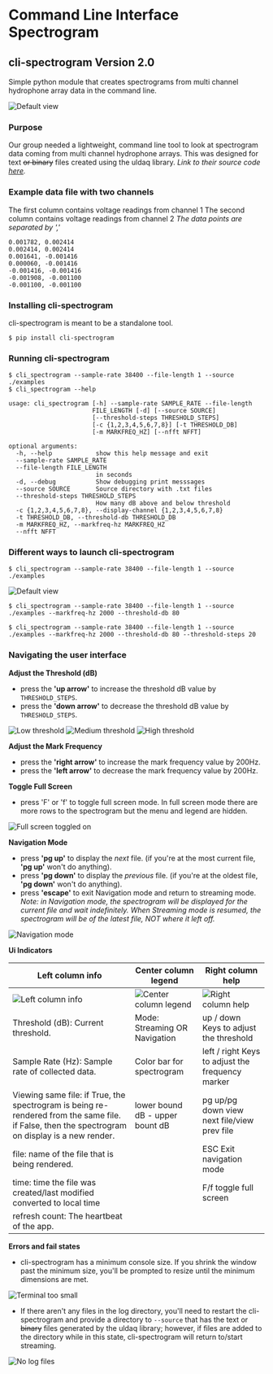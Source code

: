 # Command Line Interface Spectrogram
## cli-spectrogram Version 2.0
Simple python module that creates spectrograms from multi channel hydrophone array data in the command line.

![](https://raw.githubusercontent.com/caileighf/cli-spectrogram/dev/images/version_2_clean.png.png "Default view")

### Purpose
Our group needed a lightweight, command line tool to look at spectrogram data coming from multi channel hydrophone arrays. 
This was designed for text ~~or binary~~ files created using the uldaq library. _Link to their source code [here](https://github.com/mccdaq/uldaq)._ 

### Example data file with two channels
The first column contains voltage readings from channel 1
The second column contains voltage readings from channel 2
_The data points are separated by ','_

```
0.001782, 0.002414
0.002414, 0.002414
0.001641, -0.001416
0.000060, -0.001416
-0.001416, -0.001416
-0.001908, -0.001100
-0.001100, -0.001100
```

### Installing cli-spectrogram
cli-spectrogram is meant to be a standalone tool.
```
$ pip install cli-spectrogram 
```

### Running cli-spectrogram
```
$ cli_spectrogram --sample-rate 38400 --file-length 1 --source ./examples
$ cli_spectrogram --help

usage: cli_spectrogram [-h] --sample-rate SAMPLE_RATE --file-length
                       FILE_LENGTH [-d] [--source SOURCE]
                       [--threshold-steps THRESHOLD_STEPS]
                       [-c {1,2,3,4,5,6,7,8}] [-t THRESHOLD_DB]
                       [-m MARKFREQ_HZ] [--nfft NFFT]

optional arguments:
  -h, --help            show this help message and exit
  --sample-rate SAMPLE_RATE
  --file-length FILE_LENGTH
                        in seconds
  -d, --debug           Show debugging print messsages
  --source SOURCE       Source directory with .txt files
  --threshold-steps THRESHOLD_STEPS
                        How many dB above and below threshold
  -c {1,2,3,4,5,6,7,8}, --display-channel {1,2,3,4,5,6,7,8}
  -t THRESHOLD_DB, --threshold-db THRESHOLD_DB
  -m MARKFREQ_HZ, --markfreq-hz MARKFREQ_HZ
  --nfft NFFT
```

### Different ways to launch cli-spectrogram
`$ cli_spectrogram --sample-rate 38400 --file-length 1 --source ./examples `

![](https://raw.githubusercontent.com/caileighf/cli-spectrogram/master/images/version_2_cmd_1.png "Default view")

`$ cli_spectrogram --sample-rate 38400 --file-length 1 --source ./examples --markfreq-hz 2000 --threshold-db 80`

`$ cli_spectrogram --sample-rate 38400 --file-length 1 --source ./examples --markfreq-hz 2000 --threshold-db 80 --threshold-steps 20 `


### Navigating the user interface
__Adjust the Threshold (dB)__
* press the __'up arrow'__ to increase the threshold dB value by `THRESHOLD_STEPS`.
* press the __'down arrow'__ to decrease the threshold dB value by `THRESHOLD_STEPS`.

![](https://raw.githubusercontent.com/caileighf/cli-spectrogram/master/images/version_2_chan_1.png.png "Low threshold")
![](https://raw.githubusercontent.com/caileighf/cli-spectrogram/master/images/medium_threshold.png "Medium threshold")
![](https://raw.githubusercontent.com/caileighf/cli-spectrogram/master/images/high_threshold.png "High threshold")

__Adjust the Mark Frequency__
* press the __'right arrow'__ to increase the mark frequency value by 200Hz.
* press the __'left arrow'__ to decrease the mark frequency value by 200Hz.

__Toggle Full Screen__ 
* press 'F' or 'f' to toggle full screen mode. In full screen mode there are more rows to the spectrogram but the menu and legend are hidden.

![](https://raw.githubusercontent.com/caileighf/cli-spectrogram/master/images/full_screen.png "Full screen toggled on")

__Navigation Mode__ 
* press __'pg up'__ to display the _next_ file. (if you're at the most current file, __'pg up'__ won't do anything).
* press __'pg down'__ to display the _previous_ file. (if you're at the oldest file, __'pg down'__ won't do anything).
* press __'escape'__ to exit Navigation mode and return to streaming mode.
_Note: in Navigation mode, the spectrogram will be displayed for the current file and wait indefinitely. When Streaming mode is resumed, the spectrogram will be of the latest file, NOT where it left off._

![](https://raw.githubusercontent.com/caileighf/cli-spectrogram/master/images/navigation_mode.png "Navigation mode")

__Ui Indicators__

Left column info | Center column legend | Right column help
------------ | ------------- | -------------
![](https://raw.githubusercontent.com/caileighf/cli-spectrogram/master/images/left_column.png "Left column info") | ![](https://raw.githubusercontent.com/caileighf/cli-spectrogram/master/images/center_column.png "Center column legend") | ![](https://raw.githubusercontent.com/caileighf/cli-spectrogram/master/images/right_column.png "Right column help")
Threshold (dB): Current threshold. | Mode: Streaming OR Navigation | up / down Keys to adjust the threshold
Sample Rate (Hz): Sample rate of collected data. | Color bar for spectrogram | left / right Keys to adjust the frequency marker
Viewing same file: if True, the spectrogram is being re-rendered from the same file. if False, then the spectrogram on display is a new render. | lower bound dB - upper bount dB | pg up/pg down view next file/view prev file
file: name of the file that is being rendered. | | ESC Exit navigation mode
time: time the file was created/last modified converted to local time | | F/f toggle full screen
refresh count: The heartbeat of the app. | |

__Errors and fail states__

* cli-spectrogram has a minimum console size. If you shrink the window past the minimum size, you'll be prompted to resize until the minimum dimensions are met.

![](https://raw.githubusercontent.com/caileighf/cli-spectrogram/master/images/too_small.png "Terminal too small")

* If there aren't any files in the log directory, you'll need to restart the cli-spectrogram and provide a directory to `--source` that has the text or ~~binary~~ files generated by the uldaq library; however, if files are added to the directory while in this state, cli-spectrogram will return to/start streaming.

![](https://raw.githubusercontent.com/caileighf/cli-spectrogram/master/images/no_files.png "No log files")



